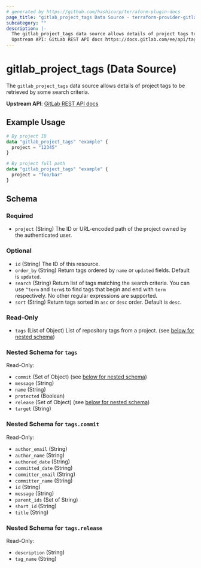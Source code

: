 ```yaml
---
# generated by https://github.com/hashicorp/terraform-plugin-docs
page_title: "gitlab_project_tags Data Source - terraform-provider-gitlab"
subcategory: ""
description: |-
  The gitlab_project_tags data source allows details of project tags to be retrieved by some search criteria.
  Upstream API: GitLab REST API docs https://docs.gitlab.com/ee/api/tags.html#list-project-repository-tags
---
```


# gitlab_project_tags (Data Source)

The `gitlab_project_tags` data source allows details of project tags to be retrieved by some search criteria.

**Upstream API**: [GitLab REST API docs](https://docs.gitlab.com/ee/api/tags.html#list-project-repository-tags)

## Example Usage

```terraform
# By project ID
data "gitlab_project_tags" "example" {
  project = "12345"
}

# By project full path
data "gitlab_project_tags" "example" {
  project = "foo/bar"
}
```

<!-- schema generated by tfplugindocs -->
## Schema

### Required

- `project` (String) The ID or URL-encoded path of the project owned by the authenticated user.

### Optional

- `id` (String) The ID of this resource.
- `order_by` (String) Return tags ordered by `name` or `updated` fields. Default is `updated`.
- `search` (String) Return list of tags matching the search criteria. You can use `^term` and `term$` to find tags that begin and end with `term` respectively. No other regular expressions are supported.
- `sort` (String) Return tags sorted in `asc` or `desc` order. Default is `desc`.

### Read-Only

- `tags` (List of Object) List of repository tags from a project. (see [below for nested schema](#nestedatt--tags))

<a id="nestedatt--tags"></a>
### Nested Schema for `tags`

Read-Only:

- `commit` (Set of Object) (see [below for nested schema](#nestedobjatt--tags--commit))
- `message` (String)
- `name` (String)
- `protected` (Boolean)
- `release` (Set of Object) (see [below for nested schema](#nestedobjatt--tags--release))
- `target` (String)

<a id="nestedobjatt--tags--commit"></a>
### Nested Schema for `tags.commit`

Read-Only:

- `author_email` (String)
- `author_name` (String)
- `authored_date` (String)
- `committed_date` (String)
- `committer_email` (String)
- `committer_name` (String)
- `id` (String)
- `message` (String)
- `parent_ids` (Set of String)
- `short_id` (String)
- `title` (String)


<a id="nestedobjatt--tags--release"></a>
### Nested Schema for `tags.release`

Read-Only:

- `description` (String)
- `tag_name` (String)


